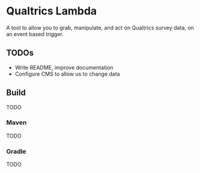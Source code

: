 # Qualtrics Lambda

A tool to allow you to grab, manipulate, and act on Qualtrics survey data, on an event based trigger.

## TODOs

- Write README, improve documentation
- Configure CMS to allow us to change data

## Build

TODO

### Maven

TODO

### Gradle

TODO
